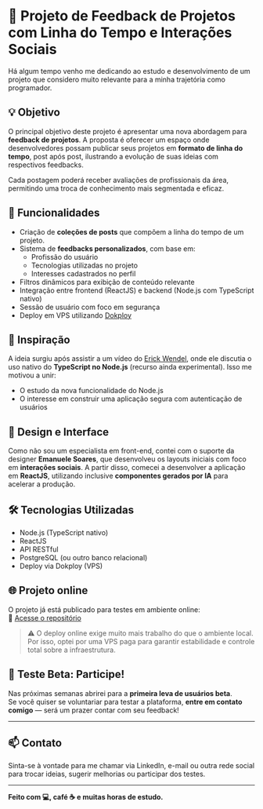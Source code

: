 # 🧪 Projeto de Feedback de Projetos com Linha do Tempo e Interações Sociais

Há algum tempo venho me dedicando ao estudo e desenvolvimento de um projeto que considero muito relevante para a minha trajetória como programador.

## 💡 Objetivo

O principal objetivo deste projeto é apresentar uma nova abordagem para **feedback de projetos**. A proposta é oferecer um espaço onde desenvolvedores possam publicar seus projetos em **formato de linha do tempo**, post após post, ilustrando a evolução de suas ideias com respectivos feedbacks.

Cada postagem poderá receber avaliações de profissionais da área, permitindo uma troca de conhecimento mais segmentada e eficaz.

## 🚀 Funcionalidades

- Criação de **coleções de posts** que compõem a linha do tempo de um projeto.
- Sistema de **feedbacks personalizados**, com base em:
  - Profissão do usuário
  - Tecnologias utilizadas no projeto
  - Interesses cadastrados no perfil
- Filtros dinâmicos para exibição de conteúdo relevante
- Integração entre frontend (ReactJS) e backend (Node.js com TypeScript nativo)
- Sessão de usuário com foco em segurança
- Deploy em VPS utilizando [Dokploy](https://dokploy.io)

## 🧠 Inspiração

A ideia surgiu após assistir a um vídeo do [Erick Wendel](https://www.erickwendel.com.br/), onde ele discutia o uso nativo do **TypeScript no Node.js** (recurso ainda experimental). Isso me motivou a unir:
- O estudo da nova funcionalidade do Node.js
- O interesse em construir uma aplicação segura com autenticação de usuários

## 🎨 Design e Interface

Como não sou um especialista em front-end, contei com o suporte da designer **Emanuele Soares**, que desenvolveu os layouts iniciais com foco em **interações sociais**. A partir disso, comecei a desenvolver a aplicação em **ReactJS**, utilizando inclusive **componentes gerados por IA** para acelerar a produção.

## 🛠️ Tecnologias Utilizadas

- Node.js (TypeScript nativo)
- ReactJS
- API RESTful
- PostgreSQL (ou outro banco relacional)
- Deploy via Dokploy (VPS)

## 🌐 Projeto online

O projeto já está publicado para testes em ambiente online:  
🔗 [Acesse o repositório](https://lnkd.in/daxgczjf)

> ⚠️ O deploy online exige muito mais trabalho do que o ambiente local. Por isso, optei por uma VPS paga para garantir estabilidade e controle total sobre a infraestrutura.

## 🧪 Teste Beta: Participe!

Nas próximas semanas abrirei para a **primeira leva de usuários beta**.  
Se você quiser se voluntariar para testar a plataforma, **entre em contato comigo** — será um prazer contar com seu feedback!

---

## 📫 Contato

Sinta-se à vontade para me chamar via LinkedIn, e-mail ou outra rede social para trocar ideias, sugerir melhorias ou participar dos testes.

---

**Feito com 💻, café ☕ e muitas horas de estudo.**

